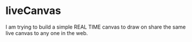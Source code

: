 # liveCanvas
I am trying to build a simple REAL TIME canvas to draw on share the same live canvas to any one in the web.
